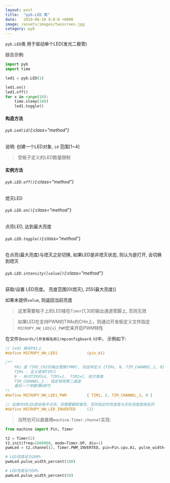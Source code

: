 ```yaml
---
layout: post
title:  "pyb.LED 类"
date:   2019-08-18 0:0:0 +0000
image: /assets/images/twoscreen.jpg
category: pyb
---
```



`pyb.LED`类 用于驱动单个LED(发光二极管)

综合示例:

```py
import pyb
import time

led1 = pyb.LED(1)

led1.on()
led1.off()
for x in range(10):
    time.sleep(100)
    led1.toggle()

```
#### 构造方法

###### `pyb.Led(id)`{:class="method"}

说明: 创建一个LED对象, `id` 范围[1~4]

> 受板子定义的LED数量限制


#### 实例方法

###### `pyb.LED.off()`{:class="method"}

熄灭LED

###### `pyb.LED.on()`{:class="method"}

点亮LED, 达到最大亮度


###### `pyb.LED.toggle()`{:class="method"}

在点亮(最大亮度)与熄灭之前切换, 如果LED是非熄灭状态, 则认为是打开, 会切换到熄灭


###### `pyb.LED.intensity([value])`{:class="method"}

获取/设置 LED亮度。 亮度范围[0(熄灭), 255(最大亮度)]

如果未提供`value`, 则返回当前亮度

> 这里需要板子上的LED接在`Timer`[1,3]的输出通道管脚上, 否则无效

> 如果LED在支持PWM的TIMx的CHn上，则通过开发板定义文件指定`MICROPY_HW_LED{x}_PWM`宏来开启PWM特性

在文件(`boards/{开发板名称}/mpconfigboard.h`)中， 示例如下:
```c
// led1 接在PA1上
#define MICROPY_HW_LED1             (pin_A1)

/**
    PA1 是 TIM2_CH2的输出管脚(PWM), 则这样定义 {TIMx, N, TIM_CHANNEL_2, 0}
    TIMx - 定义使用TIM几
    N - 标识TIM的id, TIM1=1， TIM2=2, 依次类推
    TIM_CHANNEL_2 - 指定使用第二通道
    最后一个参数填0即可
*/
#define MICROPY_HW_LED1_PWM         { TIM2, 2, TIM_CHANNEL_2, 0 }

// 如果你的LED是低电平点亮，则需要翻转极性，否则指定的亮度值与实际亮度是相反的
#define MICROPY_HW_LED_INVERTED     (1)

```
> 当然也可以直接用`machine.Timer.channel`实现:

```py
from machine import Pin, Timer

t2 = Timer(2)
t2.init(freq=1000000, mode=Timer.UP, div=1)
pwmLed = t2.channel(2, Timer.PWM_INVERTED, pin=Pin.cpu.A1, pulse_width=0)

# LED亮度设为100%
pwmLed.pulse_width_percent(100)

# LED亮度设为50%
pwmLed.pulse_width_percent(50)

```